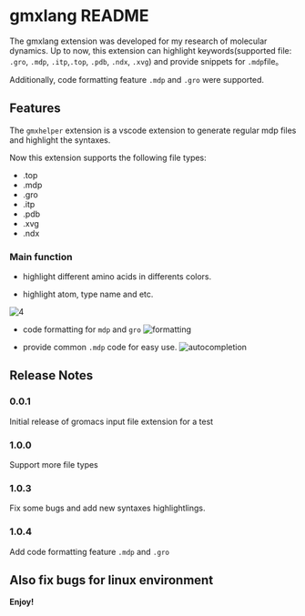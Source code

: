 # gmxlang README

The gmxlang extension was developed for my research of molecular dynamics.
Up to now, this extension can highlight keywords(supported file: `.gro`, `.mdp`, `.itp`,`.top`, `.pdb`, `.ndx`, `.xvg`) and provide snippets for `.mdp`file。

Additionally, code formatting feature `.mdp` and `.gro` were supported.

## Features

The `gmxhelper` extension is a vscode extension to generate regular mdp files and highlight the syntaxes.

Now this extension supports the following file types:

- .top
- .mdp
- .gro
- .itp
- .pdb
- .xvg
- .ndx


### Main function
- highlight different amino acids in differents colors.

- highlight atom, type name and etc.

![4](https://s4.ax1x.com/2022/02/07/HMGZlQ.png)

- code formatting for `mdp` and `gro`
  ![formatting](https://s4.ax1x.com/2022/02/11/HajiUe.gif)
  
- provide common `.mdp` code for easy use.
![autocompletion](https://s4.ax1x.com/2022/02/07/HMGeyj.png)

## Release Notes

### 0.0.1

Initial release of gromacs input file extension for a test

### 1.0.0

Support more file types

### 1.0.3

Fix some bugs and add new syntaxes highlightlings.

### 1.0.4

Add code formatting feature `.mdp` and `.gro`

Also fix bugs for linux environment
---

**Enjoy!**